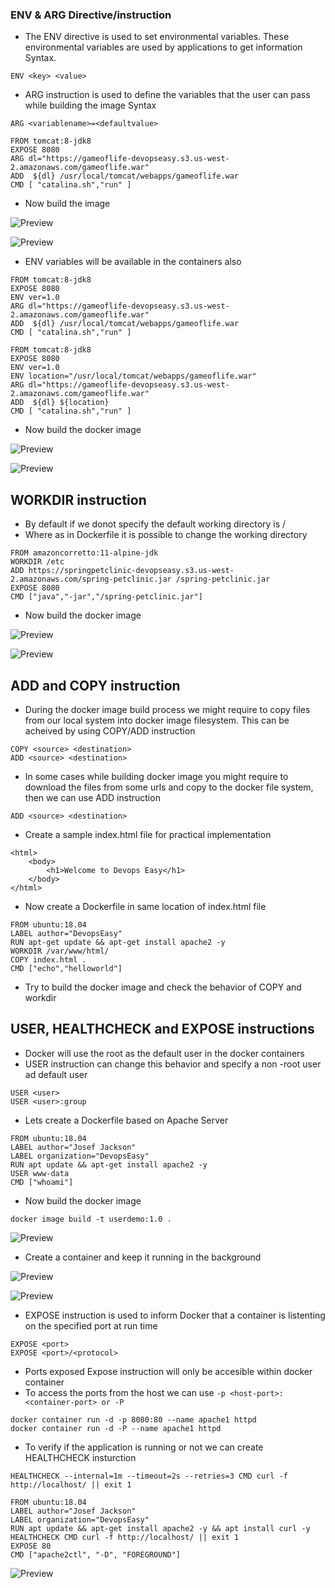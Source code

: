 ### ENV & ARG Directive/instruction
* The ENV directive is used to set environmental variables. These environmental variables are used by applications to get information Syntax.

```
ENV <key> <value>
```
* ARG instruction is used to define the variables that the user can pass while building the image Syntax

```
ARG <variablename>=<defaultvalue>
```

```
FROM tomcat:8-jdk8
EXPOSE 8080
ARG dl="https://gameoflife-devopseasy.s3.us-west-2.amazonaws.com/gameoflife.war"
ADD  ${dl} /usr/local/tomcat/webapps/gameoflife.war
CMD [ "catalina.sh","run" ]
```
* Now build the image 

![Preview](./Images/arg1.png)

![Preview](./Images/arg2.png)

* ENV variables will be available in the containers also

```
FROM tomcat:8-jdk8
EXPOSE 8080
ENV ver=1.0
ARG dl="https://gameoflife-devopseasy.s3.us-west-2.amazonaws.com/gameoflife.war"
ADD  ${dl} /usr/local/tomcat/webapps/gameoflife.war
CMD [ "catalina.sh","run" ]

FROM tomcat:8-jdk8
EXPOSE 8080
ENV ver=1.0
ENV location="/usr/local/tomcat/webapps/gameoflife.war"
ARG dl="https://gameoflife-devopseasy.s3.us-west-2.amazonaws.com/gameoflife.war"
ADD  ${dl} ${location}
CMD [ "catalina.sh","run" ]
```
* Now build the docker image

![Preview](./Images/env1.PNG)

![Preview](./Images/env2.png)

## WORKDIR instruction
* By default if we donot specify the default working directory is /
* Where as in Dockerfile it is possible to change the working directory

```
FROM amazoncorretto:11-alpine-jdk
WORKDIR /etc
ADD https://springpetclinic-devopseasy.s3.us-west-2.amazonaws.com/spring-petclinic.jar /spring-petclinic.jar
EXPOSE 8080
CMD ["java","-jar","/spring-petclinic.jar"]
```
* Now build the docker image

![Preview](./Images/wrk1.png)

![Preview](./Images/wrk2.png)

## ADD and COPY instruction
* During the docker image build process we might require to copy files from our local system into docker image filesystem. This can be acheived by using COPY/ADD instruction

```
COPY <source> <destination>
ADD <source> <destination>
```
* In some cases while building docker image you might require to download the files from some urls and copy to the docker file system, then we can use ADD instruction

```
ADD <source> <destination>
```
* Create a sample index.html file for practical implementation

```
<html>
    <body>
        <h1>Welcome to Devops Easy</h1>
    </body>
</html> 
```

* Now create a Dockerfile in same location of index.html file

```
FROM ubuntu:18.04
LABEL author="DevopsEasy"
RUN apt-get update && apt-get install apache2 -y
WORKDIR /var/www/html/
COPY index.html .
CMD ["echo","helloworld"] 
```
* Try to build the docker image and check the behavior of COPY and workdir

## USER, HEALTHCHECK and EXPOSE instructions
* Docker will use the root as the default user in the docker containers
* USER instruction can change this behavior and specify a non -root user ad default user

```
USER <user>
USER <user>:group
```
* Lets create a Dockerfile based on Apache Server

```
FROM ubuntu:18.04
LABEL author="Josef Jackson"
LABEL organization="DevopsEasy"
RUN apt update && apt-get install apache2 -y
USER www-data
CMD ["whoami"]
```
* Now build the docker image

```
docker image build -t userdemo:1.0 .
```
![Preview](./Images/docker-user1.png)

* Create a container and keep it running in the background

![Preview](./Images/docker-user2.png)

![Preview](./Images/docker-user3.png)

* EXPOSE instruction is used to inform Docker that a container is listenting on the specified port at run time

```
EXPOSE <port>
EXPOSE <port>/<protocol>
```
* Ports exposed Expose instruction will only be accesible within docker container
* To access the ports from the host we can use ``` -p <host-port>:<container-port> or -P ```

```
docker container run -d -p 8080:80 --name apache1 httpd
docker container run -d -P --name apache1 httpd
```

* To verify if the application is running or not we can create HEALTHCHECK insturction

```
HEALTHCHECK --internal=1m --timeout=2s --retries=3 CMD curl -f http://localhost/ || exit 1
```
```
FROM ubuntu:18.04
LABEL author="Josef Jackson"
LABEL organization="DevopsEasy"
RUN apt update && apt-get install apache2 -y && apt install curl -y
HEALTHCHECK CMD curl -f http://localhost/ || exit 1
EXPOSE 80
CMD ["apache2ctl", "-D", "FOREGROUND"]
```
![Preview](./Images/docker-healthcheck.png)

